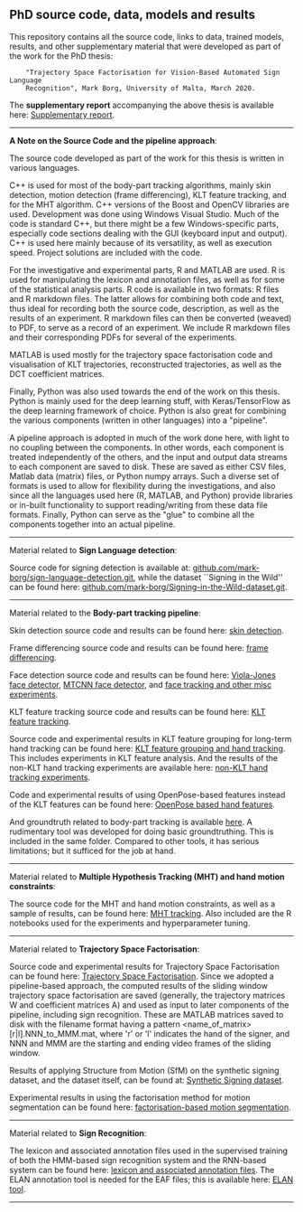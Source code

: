 
## PhD source code, data, models and results

This repository contains all the source code, links to data, trained models, results, and other
supplementary material that were developed as part of the work for the PhD thesis: 
		
		"Trajectory Space Factorisation for Vision-Based Automated Sign Language
		Recognition", Mark Borg, University of Malta, March 2020.

The **supplementary report** accompanying the above thesis is available here: [Supplementary report](https://drive.google.com/open?id=1NUgVn98tGKCQokzE3jDwo4wKFMBiSrhO).

--------------

**A Note on the Source Code and the pipeline approach**:

The source code developed as part of the work for this thesis is written in various languages. 

C++ is used for most of the body-part tracking algorithms, mainly skin detection, motion detection (frame differencing), KLT feature tracking, and for the MHT algorithm. C++ versions of the Boost and OpenCV libraries are used. Development was done using Windows Visual Studio. Much of the code is standard C++, but there might be a few Windows-specific parts, especially code sections dealing with the GUI (keyboard input and output). C++ is used here mainly because of its versatility, as well as execution speed. Project solutions are included with the code.

For the investigative and experimental parts, R and MATLAB are used. R is used for manipulating the lexicon and annotation files, as well as for some of the statistical analysis parts. R code is available in two formats: R files and R markdown files. The latter allows for combining both code and text, thus ideal for recording both the source code, description, as well as the results of an experiment. R markdown files can then be converted (weaved) to PDF, to serve as a record of an experiment. We include R markdown files and their corresponding PDFs for several of the experiments.

MATLAB is used mostly for the trajectory space factorisation code and visualisation of KLT trajectories, reconstructed trajectories, as well as the DCT coefficient matrices. 

Finally, Python was also used towards the end of the work on this thesis. Python is mainly used for the deep learning stuff, with Keras/TensorFlow as the deep learning framework of choice. Python is also great for combining the various components (written in other languages) into a "pipeline".

A pipeline approach is adopted in much of the work done here, with light to no coupling between the components. In other words, each component is treated independently of the others, and the input and output data streams to each component are saved to disk. These are saved as either CSV files, Matlab data (matrix) files, or Python numpy arrays. Such a diverse set of formats is used to allow for flexibility during the investigations, and also since all the languages used here (R, MATLAB, and Python) provide libraries or in-built functionality to support reading/writing from these data file formats. Finally, Python can serve as the "glue" to combine all the components together into an actual pipeline.


--------------

Material related to **Sign Language detection**:

Source code for signing detection is available at: [github.com/mark-borg/sign-language-detection.git](https://github.com/mark-borg/sign-language-detection.git), 
while the dataset ``Signing in the Wild'' can be found here: [github.com/mark-borg/Signing-in-the-Wild-dataset.git](https://github.com/mark-borg/Signing-in-the-Wild-dataset.git).


--------------

Material related to the **Body-part tracking pipeline**:

Skin detection source code and results can be found here: [skin detection](https://drive.google.com/open?id=1PzurIahlbbQuw5zsjTNamhMsSd_yzECf).

Frame differencing source code and results can be found here: [frame differencing](https://drive.google.com/open?id=1gF7gN3V-5aJs6wJlvFf5BFaNDqale3yk).

Face detection source code and results can be found here: [Viola-Jones face detector](https://drive.google.com/open?id=13dlfWHnUAw1L3AQCERVvyy02IRoyWfbw), [MTCNN face detector](https://drive.google.com/open?id=1rjb7mdpuZL9GAltc1t4_e-Sucw5P6QeD), and [face tracking and other misc experiments](https://drive.google.com/open?id=1lzrXEhIM-3AcWgv5R5woV13kwfQcJ9OQ).

KLT feature tracking source code and results can be found here: [KLT feature tracking](https://drive.google.com/open?id=1vN-OG0KZ1rh9f8FX_ftiPyAD_JAYYzWX).

Source code and experimental results in KLT feature grouping for long-term hand tracking can be found here: [KLT feature grouping and hand tracking](https://drive.google.com/open?id=1lv1Emyia0l8JyHD9mQqpO0r9c6QwMNxu). This includes experiments in KLT feature analysis. And the results of the non-KLT hand tracking experiments are available here: [non-KLT hand tracking experiments](https://drive.google.com/open?id=1C7-HgxG3kH3oevbj3frFhSNHSU240x69).

Code and experimental results of using OpenPose-based features instead of the KLT features can be found here: [OpenPose based hand features](https://drive.google.com/open?id=1TF3lOk46sn8S0e170cBY1Nk7MI6FBoYq).

And groundtruth related to body-part tracking is available [here](https://drive.google.com/open?id=1nlSk0A8erhJM48wXp48fjEyDB-BE1Lzf). A rudimentary tool was developed for doing basic groundtruthing. This is included in the same folder. Compared to other tools, it has serious limitations; but it sufficed for the job at hand. 


--------------

Material related to **Multiple Hypothesis Tracking (MHT) and hand motion constraints**:

The source code for the MHT and hand motion constraints, as well as a sample of results, can be found here: [MHT tracking](https://drive.google.com/open?id=1-FeQk-mjvWiWfjrunPX5HcClN5G7s70T). Also included are the R notebooks used for the experiments and hyperparameter tuning.


--------------

Material related to **Trajectory Space Factorisation**:

Source code and experimental results for Trajectory Space Factorisation can be found here: [Trajectory Space Factorisation](https://drive.google.com/open?id=1RnF44hpJO1yq1oUesLkqcp7h1LN9IPuf). Since we adopted a pipeline-based approach, the computed results of the sliding window trajectory space factorisation are saved (generally, the trajectory matrices W and coefficient matrices A) and used as input to later components of the pipeline, including sign recognition. These are MATLAB matrices saved to disk with the filename format having a pattern <name_of_matrix>[r|l].NNN_to_MMM.mat, where 'r' or 'l' indicates the hand of the signer, and NNN and MMM are the starting and ending video frames of the sliding window. 

Results of applying Structure from Motion (SfM) on the synthetic signing dataset, and the dataset itself, can be found at: [Synthetic Signing dataset](https://drive.google.com/open?id=1U0RwNAKTSnOI2ClrXZQz6ZuBXtJ773_B).

Experimental results in using the factorisation method for motion segmentation can be found here: [factorisation-based motion segmentation](https://drive.google.com/open?id=1CJodjlLMyJckCPcLojXoPHaay-0BUByR).



--------------

Material related to **Sign Recognition**:

The lexicon and associated annotation files used in the supervised training of both the HMM-based sign recognition system and the RNN-based system can be found here: [lexicon and associated annotation files](https://drive.google.com/open?id=1DqPHf28c7MBvObsBUP1GzI7YLiNmYjnI). The ELAN annotation tool is needed for the EAF files; this is available here: [ELAN tool](https://archive.mpi.nl/tla/elan).



--------------



